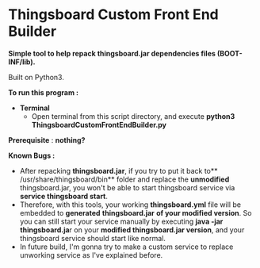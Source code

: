 # Thingsboard Custom Front End Builder
**Simple tool to help repack thingsboard.jar dependencies files (BOOT-INF/lib).**

Built on Python3.

**To run this program :**
 - **Terminal**
	 -  Open terminal from this script directory, and execute **python3 ThingsboardCustomFrontEndBuilder.py**

**Prerequisite** : **nothing?**

**Known Bugs :**
- After repacking **thingsboard.jar**, if you try to put it back to** /usr/share/thingsboard/bin** folder and replace the **unmodified** thingsboard.jar, you won't be able to start thingsboard service via **service thingsboard start**.
- Therefore, with this tools, your working **thingsboard.yml** file will be embedded to **generated** **thingsboard.jar** **of your modified version**. So you can still start your service manually by executing **java -jar thingsboard.ja**r on your **modified thingsboard.jar version**, and your thingsboard service should start like normal.
- In future build, I'm gonna try to make a custom service to replace unworking service as I've explained before.
